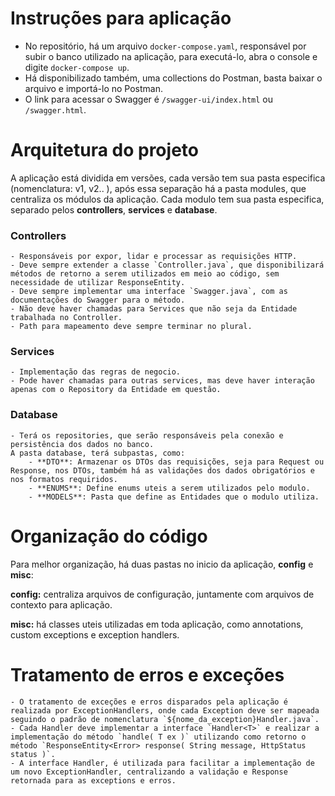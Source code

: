 # Instruções para aplicação

- No repositório, há um arquivo `docker-compose.yaml`, responsável por subir o banco utilizado na aplicação, para executá-lo, abra o console e digite `docker-compose up`.
- Há disponibilizado também, uma collections do Postman, basta baixar o arquivo e importá-lo no Postman.
- O link para acessar o Swagger é `/swagger-ui/index.html` ou `/swagger.html`.

# Arquitetura do projeto

A aplicação está dividida em versões, cada versão tem sua pasta especifica (nomenclatura: v1, v2.. ), após essa separação há a pasta modules, que centraliza os módulos da aplicação.
Cada modulo tem sua pasta especifica, separado pelos **controllers**, **services** e **database**.

### Controllers
    - Responsáveis por expor, lidar e processar as requisições HTTP.
    - Deve sempre extender a classe `Controller.java`, que disponibilizará métodos de retorno a serem utilizados em meio ao código, sem necessidade de utilizar ResponseEntity.
    - Deve sempre implementar uma interface `Swagger.java`, com as documentações do Swagger para o método.
    - Não deve haver chamadas para Services que não seja da Entidade trabalhada no Controller.
    - Path para mapeamento deve sempre terminar no plural.

### Services
    - Implementação das regras de negocio.
    - Pode haver chamadas para outras services, mas deve haver interação apenas com o Repository da Entidade em questão.

### Database
    - Terá os repositories, que serão responsáveis pela conexão e persistência dos dados no banco.
    A pasta database, terá subpastas, como:
        - **DTO**: Armazenar os DTOs das requisições, seja para Request ou Response, nos DTOs, também há as validações dos dados obrigatórios e nos formatos requiridos.
        - **ENUMS**: Define enums uteis a serem utilizados pelo modulo.
        - **MODELS**: Pasta que define as Entidades que o modulo utiliza.

# Organização do código
Para melhor organização, há duas pastas no inicio da aplicação, **config** e **misc**:

**config:** centraliza arquivos de configuração, juntamente com arquivos de contexto para aplicação.

**misc:** há classes uteis utilizadas em toda aplicação, como annotations, custom exceptions e exception handlers.

# Tratamento de erros e exceções
    - O tratamento de exceções e erros disparados pela aplicação é realizada por ExceptionHandlers, onde cada Exception deve ser mapeada seguindo o padrão de nomenclatura `${nome_da_exception}Handler.java`.
    - Cada Handler deve implementar a interface `Handler<T>` e realizar a implementação do método `handle( T ex )` utilizando como retorno o método `ResponseEntity<Error> response( String message, HttpStatus status )`.
    - A interface Handler, é utilizada para facilitar a implementação de um novo ExceptionHandler, centralizando a validação e Response retornada para as exceptions e erros.